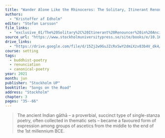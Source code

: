 ```yaml
---
title: "Wander Alone Like the Rhinoceros: The Solitary, Itinerant Renouncer in Ancient Indian Gāthā-Poetry"
authors:
  - "Kristoffer af Edholm"
editor: "Stefan Larsson"
file_links:
  - "exclusive_01/The%20Solitary%2C%20Itinerant%20Renouncer%20in%20Ancient%20Indian%20G%C4%81th%C4%81-Poetry%20-%20Kristoffer%20af%20Edholm.pdf"
source_url: "https://www.stockholmuniversitypress.se/site/books/e/10.16993/bbi/"
drive_links:
  - "https://drive.google.com/file/d/15Zj2w9GuJZcRxSwY2dmiXzv83b4V_dk4/view?usp=drivesdk"
course: setting
tags:
  - buddhist-poetry
  - renunciation
  - canonical-poetry
year: 2021
month: jun
publisher: "Stockholm UP"
booktitle: "Songs on the Road"
address: "Stockholm"
chapter: 3
pages: "35--66"
---
```


> The ancient Indian gāthā – a proverbial, succinct type of single-stanza poetry, often collected in thematic sets – became a favoured form of expression among groups of ascetics from the middle to the end of the 1st millennium BCE.

